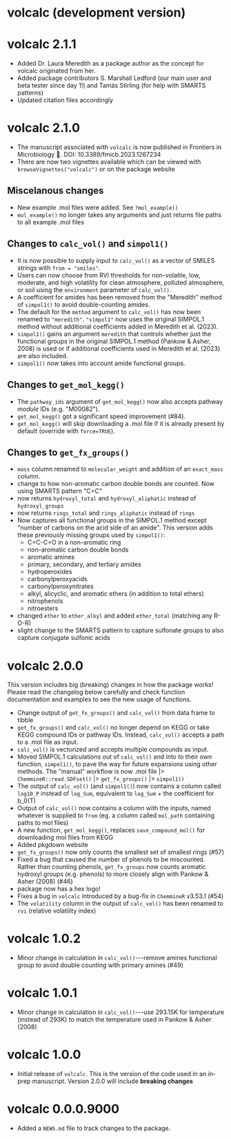 # volcalc (development version)

# volcalc 2.1.1

* Added Dr. Laura Meredith as a package author as the concept for volcalc originated from her.
* Added package contributors S. Marshall Ledford (our main user and beta tester since day 1!) and Tamás Stirling (for help with SMARTS patterns)
* Updated citation files accordingly

# volcalc 2.1.0

* The manuscript associated with `volcalc` is now published in Frontiers in Microbiology 🎉. DOI: 10.3389/fmicb.2023.1267234
* There are now two vignettes available which can be viewed with `browseVignettes("volcalc")` or on the package website

## Miscelanous changes

* New example .mol files were added.  See `?mol_example()`
* `mol_example()` no longer takes any arguments and just returns file paths to all example .mol files

## Changes to `calc_vol()` and `simpol1()`

* It is now possible to supply input to `calc_vol()` as a vector of SMILES strings with `from = "smiles"`.
* Users can now choose from RVI thresholds for non-volatile, low, moderate, and high volatility for clean atmosphere, polluted atmosphere, or soil using the `environment` parameter of `calc_vol()`.
* A coefficient for amides has been removed from the "Meredith" method of `simpol1()` to avoid double-counting amides.
* The default for the `method` argument to `calc_vol()` has now been renamed to `"meredith"`.  `"simpol1"` now uses the original SIMPOL.1 method without additional coefficients added in Meredith et al. (2023).
* `simpol1()` gains an argument `meredith` that controls whether just the functional groups in the original SIMPOL.1 method (Pankow & Asher, 2008) is used or if additional coefficients used in Meredith et al. (2023) are also included.
* `simpol1()` now takes into account amide functional groups.

## Changes to `get_mol_kegg()`

* The `pathway_ids` argument of `get_mol_kegg()` now also accepts pathway *module* IDs (e.g. "M00082").
* `get_mol_kegg()` got a significant speed improvement (#84).
* `get_mol_kegg()` will skip downloading a .mol file if it is already present by default (override with `force=TRUE`).

## Changes to `get_fx_groups()`

* `mass` column renamed to `molecular_weight` and addition of an `exact_mass` column.
* change to how non-aromatic carbon double bonds are counted.  Now using SMARTS pattern "C=C"
* now returns `hydroxyl_total` and `hydroxyl_aliphatic` instead of `hydroxyl_groups`
* now returns `rings_total` and `rings_aliphatic` instead of `rings`
* Now captures all functional groups in the SIMPOL.1 method except "number of carbons on the acid side of an amide". This version adds these previously missing groups used by `simpol1()`: 
  - C=C-C=O in a non-aromatic ring
  - non-aromatic carbon double bonds
  - aromatic amines
  - primary, secondary, and tertiary amides
  - hydroperoxides
  - carbonylperoxyacids
  - carbonylperoxynitrates
  - alkyl, alicyclic, and aromatic ethers (in addition to total ethers)
  - nitrophenols
  - nitroesters
* changed `ether` to `ether_alkyl` and added `ether_total` (matching any R-O-R)
* slight change to the SMARTS pattern to capture sulfonate groups to also capture conjugate sulfonic acids

# volcalc 2.0.0

This version includes big (breaking) changes in how the package works!  Please
read the changelog below carefully and check function documentation and examples
to see the new usage of functions.

* Change output of `get_fx_groups()` and `calc_vol()` from data frame to tibble
* `get_fx_groups()` and `calc_vol()` no longer depend on KEGG or take KEGG compound IDs or pathway IDs.  Instead, `calc_vol()` accepts a path to a .mol file as input.
* `calc_vol()` is vectorized and accepts multiple compounds as input.
* Moved SIMPOL.1 calculations out of `calc_vol()` and into to their own function, `simpol1()`, to pave the way for future expansions using other methods.  The "manual" workflow is now .mol file |> `ChemmineR::read.SDFset()` |> `get_fx_groups()` |> `simpol1()`
* The output of `calc_vol()` (and `simpol1()`) now contains a column called `log10_P` instead of `log_Sum`, equivalent to `log_Sum` + the coefficient for b_0(T)
* Output of `calc_vol()` now contains a column with the inputs, named whatever is supplied to `from` (eg. a column called `mol_path` containing paths to mol files)
* A new function, `get_mol_kegg()`, replaces `save_compound_mol()` for downloading mol files from KEGG
* Added pkgdown website
* `get_fx_groups()` now only counts the smallest set of smallest rings (#57)
* Fixed a bug that caused the number of phenols to be miscounted. Rather than counting phenols, `get_fx_groups` now counts aromatic hydroxyl groups (e.g. phenols) to more closely align with Pankow & Asher (2008) (#46)
* package now has a hex logo!
* Fixes a bug in `volcalc` introduced by a bug-fix in `ChemmineR` v3.53.1 (#54)
* The `volatility` column in the output of `calc_vol()` has been renamed to `rvi` (relative volatility index)

# volcalc 1.0.2

* Minor change in calculation in `calc_vol()`---remove amines functional group to avoid double counting with primary amines (#49)

# volcalc 1.0.1

* Minor change in calculation in `calc_vol()`---use 293.15K for temperature (instead of 293K) to match the temperature used in Pankow & Asher (2008)

# volcalc 1.0.0

* Initial release of `volcalc`.  This is the version of the code used in an in-prep manuscript.  Version 2.0.0 will include **breaking changes**

# volcalc 0.0.0.9000

* Added a `NEWS.md` file to track changes to the package.
